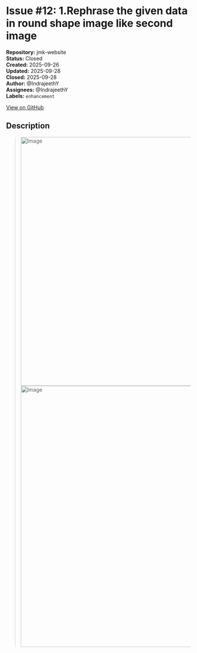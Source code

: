 # Issue #12: 1.Rephrase the given data in round shape image like second image

**Repository:** jmk-website  
**Status:** Closed  
**Created:** 2025-09-26  
**Updated:** 2025-09-28  
**Closed:** 2025-09-28  
**Author:** @IndrajeethY  
**Assignees:** @IndrajeethY  
**Labels:** `enhancement`  

[View on GitHub](https://github.com/Simtestlab/jmk-website/issues/12)

## Description

> <img width="1387" height="676" alt="Image" src="https://github.com/user-attachments/assets/b6adce9b-108f-4a59-8ad4-4ab20896b7ab" />
> 
> <img width="1418" height="710" alt="Image" src="https://github.com/user-attachments/assets/c56c9c34-b021-44a2-a672-24691aad791d" />
